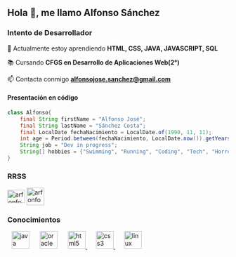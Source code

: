 ## Hola 👋, me llamo Alfonso Sánchez
### Intento de Desarrollador

   🌱 Actualmente estoy aprendiendo **HTML, CSS, JAVA, JAVASCRIPT, SQL**

   📚 Cursando **CFGS en Desarrollo de Aplicaciones Web(2°)**

   📫 Contacta conmigo **alfonsojose.sanchez@gmail.com**


#### Presentación en código

```java
class Alfonso{
	final String firstName = "Alfonso José";
	final String lastName = "Sánchez Costa";
	final LocalDate fechaNacimiento = LocalDate.of(1990, 11, 11);
	int age = Period.between(fechaNacimiento, LocalDate.now()).getYears();
	String job = "Dev in progress";
	String[] hobbies = {"Swimming", "Running", "Coding", "Tech", "Horror movies", "Gaming"};
}
```

### RRSS
<p align="left">
<a href="https://twitter.com/arfonfo" target="blank"><img align="center" src="https://raw.githubusercontent.com/rahuldkjain/github-profile-readme-generator/master/src/images/icons/Social/twitter.svg" alt="arfonfo-twitter" height="30" width="40" /></a>
<a href="https://www.instagram.com/arfonfo/" target="blank"><img align="center" src="https://img.icons8.com/?size=512&id=Xy10Jcu1L2Su&format=png" alt="arfonfo-instagram" height="40" width="40" /></a>
</p>


### Conocimientos
<p align="left">
<a href="https://www.java.com/es/" target="_blank" rel="noreferrer" style="padding:10px"><img src="https://cdn.jsdelivr.net/gh/devicons/devicon/icons/java/java-original.svg" alt="java" width="40" height="40" /></a> <a href="https://www.oracle.com/es/database/technologies/appdev/sql.html" target="_blank" rel="noreferrer" style="padding:10px"><img src="https://cdn.jsdelivr.net/gh/devicons/devicon/icons/mysql/mysql-original.svg" alt="oracle SQL" width="40" height="40"/></a> <a href="https://www.w3.org/html/" target="_blank" rel="noreferrer" style="padding:10px"> <img src="https://cdn.jsdelivr.net/gh/devicons/devicon/icons/html5/html5-plain.svg" alt="html5" width="40" height="40"/> </a>  <a href="https://www.w3schools.com/css/" target="_blank" rel="noreferrer" style="padding:10px"> <img src="https://cdn.jsdelivr.net/gh/devicons/devicon/icons/css3/css3-plain.svg" alt="css3" width="40" height="40"/> </a> <a href="https://www.linux.org/" target="_blank" rel="noreferrer" style="padding:10px"> <img src="https://www.svgrepo.com/show/448236/linux.svg" alt="linux" width="40" height="40"/> </a> 
</p>
